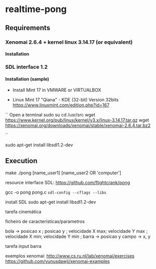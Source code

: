 # realtime-pong


## Requirements 

### Xenomai 2.6.4 + kernel linux 3.14.17 (or equivalent) 

#### Installation

### SDL interface 1.2
#### Installation (sample)

* Install Mint 17 in VMWARE or VIRTUALBOX

* Linux Mint 17 "Qiana" - KDE (32-bit) Version 32bits https://www.linuxmint.com/edition.php?id=167

``
Open a terminal
sudo su
cd /usr/src
wget https://www.kernel.org/pub/linux/kernel/v3.x/linux-3.14.17.tar.gz
wget https://xenomai.org/downloads/xenomai/stable/xenomai-2.6.4.tar.bz2 


``



sudo apt-get install libsdl1.2-dev

## Execution

make
./pong [name_user1] [name_user2 OR 'computer'] 




resource interface SDL: https://github.com/flightcrank/pong


gcc -o pong pong.c `sdl-config --cflags --libs`

install SDL sudo apt-get install libsdl1.2-dev


tarefa cinemática

ficheiro de caracteristicas/parametros

bola -> posicao x ; posicao y ; velocidade X max; velocidade Y max ; velocidade X min; velocidade Y min ;
barra -> posicao y
campo -> x, y


tarefa input barra


exemplos xenomai: http://www.cs.ru.nl/lab/xenomai/exercises
https://github.com/yunusdawji/xenomai-examples

